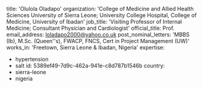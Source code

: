 title: 'Olulola Oladapo'
organization: 'College of Medicine and Allied Health Sciences University of Sierra Leone; University College Hospital, College of Medicine, University of Ibadan'
job_title: 'Visiting Professor of Internal Medicine; Consultant Physician and Cardiologist'
official_title: Prof.
email_address: loladapo2000@yahoo.co.uk
post_nominal_letters: 'MBBS (Ib), M.Sc. (Queen''s), FWACP, FNCS, Cert in Project Management (UW)'
works_in: 'Freetown, Sierra Leone & Ibadan, Nigeria'
expertise:
  - hypertension
  - salt
id: 5389ef49-7d9c-462a-941e-c8d787b1546b
country:
  - sierra-leone
  - nigeria

